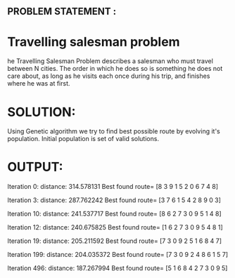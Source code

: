 ## PROBLEM STATEMENT : 

# Travelling salesman problem
he Travelling Salesman Problem describes a salesman who must travel between N cities.
The order in which he does so is something he does not care about, as long as he visits each once during his trip,
and finishes where he was at first.

# SOLUTION: 

Using Genetic algorithm we try to find best possible route by evolving it's population. Initial population is set of valid solutions.

# OUTPUT:

Iteration 0: distance: 314.578131
Best found route=  [8 3 9 1 5 2 0 6 7 4 8]

Iteration 3: distance: 287.762242
Best found route=  [3 7 6 1 5 4 2 8 9 0 3]

Iteration 10: distance: 241.537717
Best found route=  [8 6 2 7 3 0 9 5 1 4 8]

Iteration 12: distance: 240.675825
Best found route=  [1 6 2 7 3 0 9 5 4 8 1]

Iteration 19: distance: 205.211592
Best found route=  [7 3 0 9 2 5 1 6 8 4 7]

Iteration 199: distance: 204.035372
Best found route=  [7 3 0 9 2 4 8 6 1 5 7]

Iteration 496: distance: 187.267994
Best found route=  [5 1 6 8 4 2 7 3 0 9 5]


